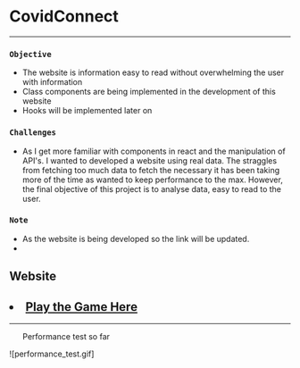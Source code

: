 # CovidConnect  

---
 
### `Objective`
<ul>
  <li>The website is information easy to read without overwhelming the user with information</li>
  <li>Class components are being implemented in the development of this website</li>
  <li>Hooks will be implemented later on</li>
  
</ul>

### `Challenges`
<ul>
    <li>As I get more familiar with components in react and the manipulation of API's. I wanted to developed a website using real data. The straggles from fetching too much data to fetch the necessary it has been taking more of the time as wanted to keep performance to the max. However, the final objective of this project is to analyse data, easy to read to the user.</li>
</ul>
 
 ### `Note`
 <ul>
  <li>As the website is being developed so the link will be updated.<li>
</ul>

  ## Website
  <h2><li><a href="https://covid-connect-fjyhulpdy.vercel.app/" target="_blank"> Play the Game Here</a></li></h2>
  
 

 ___
 <ul>Performance test so far</ul>
 ![performance_test.gif]
